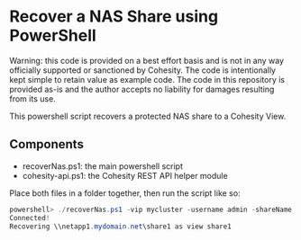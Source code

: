 # Recover a NAS Share using PowerShell

Warning: this code is provided on a best effort basis and is not in any way officially supported or sanctioned by Cohesity. The code is intentionally kept simple to retain value as example code. The code in this repository is provided as-is and the author accepts no liability for damages resulting from its use.

This powershell script recovers a protected NAS share to a Cohesity View.

## Components

* recoverNas.ps1: the main powershell script
* cohesity-api.ps1: the Cohesity REST API helper module

Place both files in a folder together, then run the script like so:

```powershell
powershell> ./recoverNas.ps1 -vip mycluster -username admin -shareName \\netapp1.mydomain.net\share1 -viewName share1            
Connected!
Recovering \\netapp1.mydomain.net\share1 as view share1
```